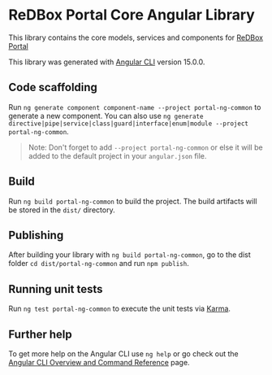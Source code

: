 # ReDBox Portal Core Angular Library

This library contains the core models, services and components for [ReDBox Portal](http://redboxresearchdata.com.au)


This library was generated with [Angular CLI](https://github.com/angular/angular-cli) version 15.0.0.

## Code scaffolding

Run `ng generate component component-name --project portal-ng-common` to generate a new component. You can also use `ng generate directive|pipe|service|class|guard|interface|enum|module --project portal-ng-common`.
> Note: Don't forget to add `--project portal-ng-common` or else it will be added to the default project in your `angular.json` file. 

## Build

Run `ng build portal-ng-common` to build the project. The build artifacts will be stored in the `dist/` directory.

## Publishing

After building your library with `ng build portal-ng-common`, go to the dist folder `cd dist/portal-ng-common` and run `npm publish`.

## Running unit tests

Run `ng test portal-ng-common` to execute the unit tests via [Karma](https://karma-runner.github.io).

## Further help

To get more help on the Angular CLI use `ng help` or go check out the [Angular CLI Overview and Command Reference](https://angular.io/cli) page.
